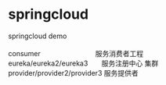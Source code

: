 # springcloud
springcloud demo<br/>
<br/>
consumer&emsp;&emsp;&emsp;&emsp;&emsp;&emsp;&emsp;&emsp;服务消费者工程<br/>
eureka/eureka2/eureka3&emsp;&emsp;服务注册中心 集群<br/>
provider/provider2/provider3    服务提供者<br/>
